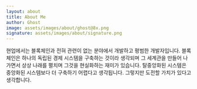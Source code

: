 ```yaml
---
layout: about
title: About Me
author: Ghost
image: assets/images/about/ghost@8x.png
signature: assets/images/about/signature.png
---
```


현업에서는 블록체인과 전혀 관련이 없는 분야에서 개발하고 평범한 개발자입니다. 블록체인은 하나의 독립된 경제 시스템을 구축하는 것이라 생각되며 그 세계관을 만들어 나가면서 상상 나래를 펼치며 그것을 현실화하는 재미가 있습니다. 탈중앙화된 시스템은 중앙화된 시스템보다 더 구축하기 어렵다고 생각됩니다. 그렇지만 도전할 가치가 있다고 생각합니다.